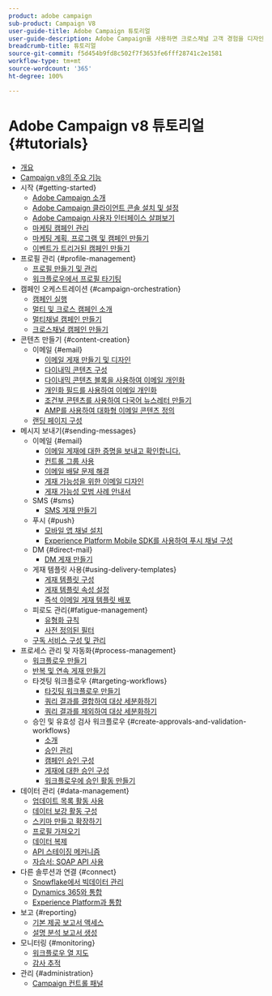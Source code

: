 ```yaml
---
product: adobe campaign
sub-product: Campaign V8
user-guide-title: Adobe Campaign 튜토리얼
user-guide-description: Adobe Campaign을 사용하면 크로스채널 고객 경험을 디자인할 수 있고 시각적 캠페인 오케스트레이션, 실시간 상호 작용 관리 및 크로스채널 실행 등을 위한 환경이 제공됩니다.
breadcrumb-title: 튜토리얼
source-git-commit: f5d454b9fd8c502f7f3653fe6fff28741c2e1581
workflow-type: tm+mt
source-wordcount: '365'
ht-degree: 100%

---
```



# Adobe Campaign v8 튜토리얼 {#tutorials}

+ [개요](/help/overview.md)
+ [Campaign v8의 주요 기능](https://experienceleague.adobe.com/docs/campaign/campaign-v8/start/whats-new.html?lang=ko)
+ 시작 {#getting-started}
   + [Adobe Campaign 소개](/help/get-started/introduction-to-adobe-campaign.md)
   + [Adobe Campaign 클라이언트 콘솔 설치 및 설정](/help/get-started/install-and-set-up-the-adobe-campaign-client-console.md)
   + [Adobe Campaign 사용자 인터페이스 살펴보기](/help/get-started/explore-the-adobe-campaign-user-interface.md)
   + [마케팅 캠페인 관리](/help/get-started/manage-marketing-campaigns.md)
   + [마케팅 계획, 프로그램 및 캠페인 만들기](/help/get-started/create-a-marketing-plan-programs-and-campaigns.md)
   + [이벤트가 트리거된 캠페인 만들기](/help/get-started/create-event-triggered-campaigns.md)
+ 프로필 관리 {#profile-management}
   + [프로필 만들기 및 관리](/help/profile-management/create-and-manage-profiles.md)
   + [워크플로우에서 프로필 타기팅](/help/profile-management/target-profiles-in-a-workflow.md)
+ 캠페인 오케스트레이션 {#campaign-orchestration}
   + [캠페인 실행](/help/orchestrate-campaigns/execute-a-campaign.md)
   + [멀티 및 크로스 캠페인 소개](/help/orchestrate-campaigns/introduction-to-cross-and-multi-channel-campaigns.md)
   + [멀티채널 캠페인 만들기](/help/orchestrate-campaigns/multi-channel-campaigns.md)
   + [크로스채널 캠페인 만들기](/help/orchestrate-campaigns/cross-channel-campaigns.md)
+ 콘텐츠 만들기 {#content-creation}
   + 이메일 {#email}
      + [이메일 게재 만들기 및 디자인](/help/content-creation/create-and-design-email-deliveries.md)
      + [다이내믹 콘텐츠 구성](/help/content-creation/configure-dynamic-content.md)
      + [다이내믹 콘텐츠 블록을 사용하여 이메일 개인화](/help/content-creation/personalize-using-dynamic-content-blocks.md)
      + [개인화 필드를 사용하여 이메일 개인화](/help/content-creation/personalize-emails-using-personalization-fields.md)
      + [조건부 콘텐츠를 사용하여 다국어 뉴스레터 만들기](/help/content-creation/create-a-multilingual-newsletter-using-conditional-content.md)
      + [AMP를 사용하여 대화형 이메일 콘텐츠 정의](/help/content-creation/design-interactive-email-content-with-amp.md)
   + [랜딩 페이지 구성](/help/content-creation/configure-landingpages.md)
+ 메시지 보내기{#sending-messages}
   + 이메일 {#email}
      + [이메일 게재에 대한 증명을 보내고 확인합니다.](/help/send-messages/email/send-and-validate-proofs.md)
      + [컨트롤 그룹 사용](/help/send-messages/email/use-control-groups.md)
      + [이메일 배달 문제 해결](/help/send-messages/email/troubleshoot-email-delivery-issues.md)
      + [게재 가능성을 위한 이메일 디자인](/help/send-messages/email/design-emails-for-deliverability.md)
      + [게재 가능성 모범 사례 안내서](https://experienceleague.adobe.com/docs/deliverability-learn/deliverability-best-practice-guide/introduction.html?lang=ko)
   + SMS {#sms}
      + [SMS 게재 만들기 ](/help/send-messages/mobile/create-an-sms-delivery.md)
   + 푸시 {#push}
      + [모바일 앱 채널 설치](/help/send-messages/mobile/install-the-mobile-app.md)
      + [Experience Platform Mobile SDK를 사용하여 푸시 채널 구성](/help/send-messages/mobile/configure-push-using-aep-mobile-sdk.md)
   + DM {#direct-mail}
      + [DM 게재 만들기](/help/send-messages/direct-mail/create-direct-mail-deliveries.md)
   + 게재 템플릿 사용{#using-delivery-templates}
      + [게재 템플릿 구성](/help/send-messages/use-delivery-templates/configure-a-delivery-template.md)
      + [게재 템플릿 속성 설정](/help/send-messages/use-delivery-templates/set-delivery-template-properties.md)
      + [즉석 이메일 게재 템플릿 배포](/help/send-messages/use-delivery-templates/deploy-ad-hoc-email-delivery-template.md)
   + 피로도 관리{#fatigue-management}
      + [유형화 규칙](/help/send-messages/fatigue-management/typology-rules-for-fatigue-management.md)
      + [사전 정의된 필터](/help/send-messages/fatigue-management/fatigue-management-using-filters.md)
   + [구독 서비스 구성 및 관리](/help/send-messages/configure-and-manage-subscription-services.md)
+ 프로세스 관리 및 자동화{#process-management}
   + [워크플로우 만들기](/help/process-management/create-a-workflow.md)
   + [반복 및 연속 게재 만들기](/help/process-management/recurring-deliveries.md)
   + 타겟팅 워크플로우 {#targeting-workflows}
      + [타깃팅 워크플로우 만들기](/help/process-management/create-a-targeting-workflow.md)
      + [쿼리 결과를 결합하여 대상 세분화하기](/help/process-management/refine-targets-by-combining-query-results.md)
      + [쿼리 결과를 제외하여 대상 세분화하기](/help/process-management/refine-targets-by-excluding-query-results.md)
   + 승인 및 유효성 검사 워크플로우 {#create-approvals-and-validation-workflows}
      + [소개](/help/process-management/create-approvals-and-validation-workflows/create-approvals-and-validation-workflows-introduction.md)
      + [승인 관리](/help/process-management/create-approvals-and-validation-workflows/manage-approvals.md)
      + [캠페인 승인 구성 ](/help/process-management/create-approvals-and-validation-workflows/configure-approvals-for-campaigns.md)
      + [게재에 대한 승인 구성 ](/help/process-management/create-approvals-and-validation-workflows/configure-approvals-for-deliveries.md)
      + [워크플로우에 승인 활동 만들기](/help/process-management/create-approvals-and-validation-workflows/create-approval-process-in-a-workflow.md)
+ 데이터 관리 {#data-management}
   + [업데이트 목록 활동 사용](/help/process-management/use-the-update-list-activity.md)
   + [데이터 보강 활동 구성](/help/process-management/enrichment-activity.md)
   + [스키마 만들고 확장하기](/help/data-management/create-and-extend-a-schema.md)
   + [프로필 가져오기](/help/data-management/import-profiles.md)
   + [데이터 복제](/help/data-management/data-replication.md)
   + [API 스테이징 메커니즘](/help/data-management/api-staging-mechanism.md)
   + [자습서: SOAP API 사용](https://experienceleague.adobe.com/docs/campaign-learn/use-soap-apis/introduction.html?lang=ko)
+ 다른 솔루션과 연결 {#connect}
   + [Snowflake에서 빅데이터 관리](/help/connect/big-data-segmentation-on-snowflake.md)
   + [Dynamics 365와 통합](/help/connect/dynamics365-integration.md)
   + [Experience Platform과 통합](https://experienceleague.adobe.com/docs/campaign-learn/integrate-with-experience-platform/overview.html?lang=ko)
+ 보고 {#reporting}
   + [기본 제공 보고서 액세스](/help/reporting/access-built-in-reports.md)
   + [설명 분석 보고서 생성](/help/reporting/generate-a-descriptive-analysis-report.md)
+ 모니터링 {#monitoring}
   + [워크플로우 열 지도](/help/monitoring/workflow-heatmap.md)
   + [감사 추적](/help/monitoring/audit-trail.md)
+ 관리 {#administration}
   + [Campaign 컨트롤 패널](https://experienceleague.adobe.com/docs/campaign-learn/control-panel/control-panel-overview.html?lang=ko)
